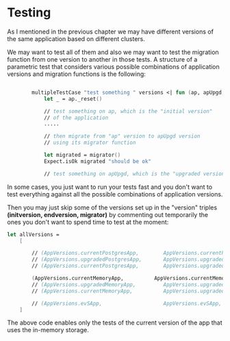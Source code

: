 # Testing

As I mentioned in the previous chapter we may have different versions of the same application based on different clusters.

We may want to test all of them and also we may want to test the migration function from one version to another in those tests.
A structure of a parametric test that considers various possible combinations of application versions and migration functions is the following:

```FSharp

        multipleTestCase "test something " versions <| fun (ap, apUpgd, migrator)  ->
            let _ = ap._reset()

            // test something on ap, which is the "initial version" 
            // of the application
            .....

            // then migrate from "ap" version to apUpgd version 
            // using its migrator function

            let migrated = migrator()
            Expect.isOk migrated "should be ok"

            // test something on apUpgd, which is the "upgraded version" of the application

```

In some cases, you just want to run your tests fast and you don't want to test everything against all the possible combinations of application versions.

Then you may just skip some of the versions set up in the "version" triples __(initversion, endversion, migrator)__ by commenting out temporarily the ones you don't want to spend time to test at the moment:

```FSharp
let allVersions =
    [

        // (AppVersions.currentPostgresApp,        AppVersions.currentPostgresApp,     fun () -> () |> Result.Ok)
        // (AppVersions.upgradedPostgresApp,       AppVersions.upgradedPostgresApp,    fun () -> () |> Result.Ok)
        // (AppVersions.currentPostgresApp,        AppVersions.upgradedPostgresApp,    AppVersions.currentPostgresApp._migrator.Value)

        (AppVersions.currentMemoryApp,          AppVersions.currentMemoryApp,       fun () -> () |> Result.Ok)
        // (AppVersions.upgradedMemoryApp,         AppVersions.upgradedMemoryApp,      fun () -> () |> Result.Ok)
        // (AppVersions.currentMemoryApp,          AppVersions.upgradedMemoryApp,      AppVersions.currentMemoryApp._migrator.Value)

        // (AppVersions.evSApp,                    AppVersions.evSApp,                 fun () -> () |> Result.Ok)
    ]

```

The above code enables only the tests of the current version of the app that uses the in-memory storage.








